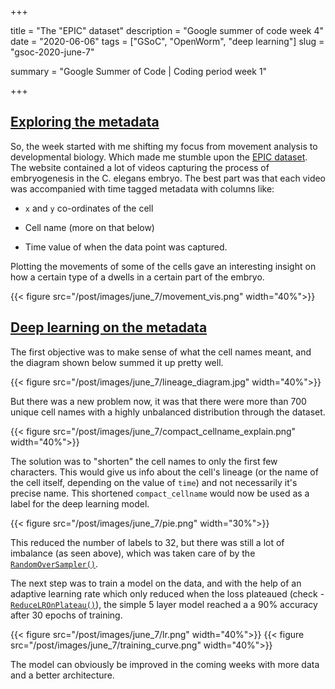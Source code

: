 +++


title = "The \"EPIC\" dataset"
description = "Google summer of code week 4"
date = "2020-06-06"
tags = ["GSoC", "OpenWorm", "deep learning"]
slug = "gsoc-2020-june-7"

summary = "Google Summer of Code | Coding period week 1"


+++


## [Exploring the metadata](https://nbviewer.jupyter.org/github/devoworm/GSoC-2020/blob/master/Pre-trained%20Models%20%28DevLearning%29/notebooks/embryo_analysis/metadata_exploration.ipynb)

So, the week started with me shifting my focus from movement analysis to developmental biology. Which made me stumble upon the [EPIC dataset](http://epic.gs.washington.edu/). The website contained a lot of videos capturing the process of embryogenesis in the C. elegans embryo.  The best part was that each video was accompanied with time tagged metadata with columns like: 

* `x` and `y` co-ordinates of the cell

* Cell name (more on that below)

* Time value of when the data point was captured. 

Plotting the movements of some of the cells gave an interesting insight on how a certain type of a dwells in a certain part of the embryo. 

 {{< figure src="/post/images/june_7/movement_vis.png" width="40%">}}

 ## [Deep learning on the metadata](https://nbviewer.jupyter.org/github/devoworm/GSoC-2020/blob/master/Pre-trained%20Models%20%28DevLearning%29/notebooks/embryo_analysis/deep_learning_on_metadata.ipynb)

 The first objective was to make sense of what the cell names meant, and the diagram shown below summed it up pretty well. 

{{< figure src="/post/images/june_7/lineage_diagram.jpg" width="40%">}}

But there was a new problem now, it was that there were more than 700 unique cell names with a highly unbalanced distribution through the dataset. 

{{< figure src="/post/images/june_7/compact_cellname_explain.png" width="40%">}}


The solution was to "shorten" the cell names to only the first few characters. This would give us info about the cell's lineage (or the name of the cell itself, depending on the value of `time`) and not necessarily it's precise name. This shortened `compact_cellname` would now be used as a label for the deep learning model. 

{{< figure src="/post/images/june_7/pie.png" width="30%">}}


This reduced the number of labels to 32, but there was still a lot of imbalance (as seen above), which was taken care of by the [`RandomOverSampler()`](https://imbalanced-learn.readthedocs.io/en/stable/generated/imblearn.over_sampling.RandomOverSampler.html).

The next step was to train a model on the data, and with the help of an adaptive learning rate which only reduced when the loss plateaued (check - [`ReduceLROnPlateau()`](https://pytorch.org/docs/stable/optim.html#torch.optim.lr_scheduler.ReduceLROnPlateau)), the simple 5 layer model reached a a 90% accuracy after 30 epochs of training. 

{{< figure src="/post/images/june_7/lr.png" width="40%">}}
{{< figure src="/post/images/june_7/training_curve.png" width="40%">}}

The model can obviously be improved in the coming weeks with more data and a better architecture. 



